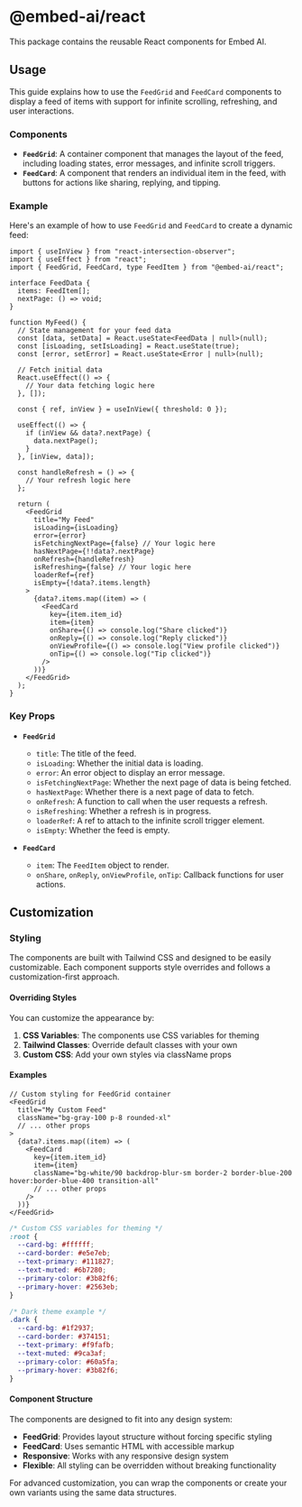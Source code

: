 # @embed-ai/react

This package contains the reusable React components for Embed AI.

## Usage

This guide explains how to use the `FeedGrid` and `FeedCard` components to display a feed of items with support for infinite scrolling, refreshing, and user interactions.

### Components

- **`FeedGrid`**: A container component that manages the layout of the feed, including loading states, error messages, and infinite scroll triggers.
- **`FeedCard`**: A component that renders an individual item in the feed, with buttons for actions like sharing, replying, and tipping.

### Example

Here's an example of how to use `FeedGrid` and `FeedCard` to create a dynamic feed:

```tsx
import { useInView } from "react-intersection-observer";
import { useEffect } from "react";
import { FeedGrid, FeedCard, type FeedItem } from "@embed-ai/react";

interface FeedData {
  items: FeedItem[];
  nextPage: () => void;
}

function MyFeed() {
  // State management for your feed data
  const [data, setData] = React.useState<FeedData | null>(null);
  const [isLoading, setIsLoading] = React.useState(true);
  const [error, setError] = React.useState<Error | null>(null);

  // Fetch initial data
  React.useEffect(() => {
    // Your data fetching logic here
  }, []);

  const { ref, inView } = useInView({ threshold: 0 });

  useEffect(() => {
    if (inView && data?.nextPage) {
      data.nextPage();
    }
  }, [inView, data]);

  const handleRefresh = () => {
    // Your refresh logic here
  };

  return (
    <FeedGrid
      title="My Feed"
      isLoading={isLoading}
      error={error}
      isFetchingNextPage={false} // Your logic here
      hasNextPage={!!data?.nextPage}
      onRefresh={handleRefresh}
      isRefreshing={false} // Your logic here
      loaderRef={ref}
      isEmpty={!data?.items.length}
    >
      {data?.items.map((item) => (
        <FeedCard
          key={item.item_id}
          item={item}
          onShare={() => console.log("Share clicked")}
          onReply={() => console.log("Reply clicked")}
          onViewProfile={() => console.log("View profile clicked")}
          onTip={() => console.log("Tip clicked")}
        />
      ))}
    </FeedGrid>
  );
}
```

### Key Props

- **`FeedGrid`**
  - `title`: The title of the feed.
  - `isLoading`: Whether the initial data is loading.
  - `error`: An error object to display an error message.
  - `isFetchingNextPage`: Whether the next page of data is being fetched.
  - `hasNextPage`: Whether there is a next page of data to fetch.
  - `onRefresh`: A function to call when the user requests a refresh.
  - `isRefreshing`: Whether a refresh is in progress.
  - `loaderRef`: A ref to attach to the infinite scroll trigger element.
  - `isEmpty`: Whether the feed is empty.

- **`FeedCard`**
  - `item`: The `FeedItem` object to render.
  - `onShare`, `onReply`, `onViewProfile`, `onTip`: Callback functions for user actions.

## Customization

### Styling

The components are built with Tailwind CSS and designed to be easily customizable. Each component supports style overrides and follows a customization-first approach.

#### Overriding Styles

You can customize the appearance by:

1. **CSS Variables**: The components use CSS variables for theming
2. **Tailwind Classes**: Override default classes with your own
3. **Custom CSS**: Add your own styles via className props

#### Examples

```tsx
// Custom styling for FeedGrid container
<FeedGrid
  title="My Custom Feed"
  className="bg-gray-100 p-8 rounded-xl"
  // ... other props
>
  {data?.items.map((item) => (
    <FeedCard
      key={item.item_id}
      item={item}
      className="bg-white/90 backdrop-blur-sm border-2 border-blue-200 hover:border-blue-400 transition-all"
      // ... other props
    />
  ))}
</FeedGrid>
```

```css
/* Custom CSS variables for theming */
:root {
  --card-bg: #ffffff;
  --card-border: #e5e7eb;
  --text-primary: #111827;
  --text-muted: #6b7280;
  --primary-color: #3b82f6;
  --primary-hover: #2563eb;
}

/* Dark theme example */
.dark {
  --card-bg: #1f2937;
  --card-border: #374151;
  --text-primary: #f9fafb;
  --text-muted: #9ca3af;
  --primary-color: #60a5fa;
  --primary-hover: #3b82f6;
}
```

#### Component Structure

The components are designed to fit into any design system:

- **FeedGrid**: Provides layout structure without forcing specific styling
- **FeedCard**: Uses semantic HTML with accessible markup
- **Responsive**: Works with any responsive design system
- **Flexible**: All styling can be overridden without breaking functionality

For advanced customization, you can wrap the components or create your own variants using the same data structures.

